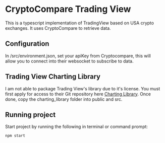 # CryptoCompare Trading View
This is a typescript implementation of TradingView based on USA crypto exchanges.  It uses CryptoCompare to retrieve data.

## Configuration
In /src/environment.json, set your apiKey from Cryptocompare, this will allow you to connect into their websocket to subscribe to data.

## Trading View Charting Library
I am not able to package Trading View's library due to it's license.  You must first apply for access to their Git repository here [Charting Library](https://www.tradingview.com/HTML5-stock-forex-bitcoin-charting-library/).  Once done, copy the charting_library folder into public and src.

## Running project
Start project by running the following in terminal or command prompt:

```bash
npm start
```